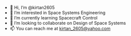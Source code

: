 - 👋 Hi, I’m @kirtan2605
- 👀 I’m interested in Space Systems Engineering 
- 🌱 I’m currently learning Spacecraft Control
- 💞️ I’m looking to collaborate on Design of Space Systems
- 📫 You can reach me at kirtan_2605@yahoo.com

<!---
kirtan2605/kirtan2605 is a ✨ special ✨ repository because its `README.md` (this file) appears on your GitHub profile.
You can click the Preview link to take a look at your changes.
--->
